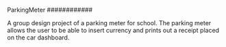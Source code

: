 ParkingMeter
############

A group design project of a parking meter for school. The parking meter allows the user to be able to insert currency and prints out a receipt placed on the car dashboard.
